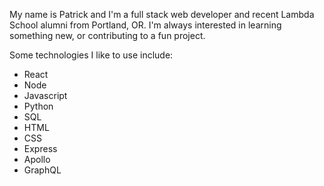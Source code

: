 My name is Patrick and I'm a full stack web developer and recent Lambda School alumni from Portland, OR. I'm always interested in learning something new, or contributing to a fun project.

Some technologies I like to use include: 

  - React 
  - Node 
  - Javascript 
  - Python 
  - SQL 
  - HTML 
  - CSS  
  - Express 
  - Apollo 
  - GraphQL 






<!--
**patrick-replogle/patrick-replogle** is a ✨ _special_ ✨ repository because its `README.md` (this file) appears on your GitHub profile.

Here are some ideas to get you started:

- 🔭 I’m currently working on ...
- 🌱 I’m currently learning ...
- 👯 I’m looking to collaborate on ...
- 🤔 I’m looking for help with ...
- 💬 Ask me about ...
- 📫 How to reach me: ...
- 😄 Pronouns: ...
- ⚡ Fun fact: ...
-->
